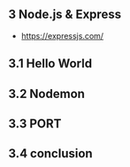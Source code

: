 ## 3 Node.js & Express

- <https://expressjs.com/>


## 3.1 Hello World


## 3.2 Nodemon


## 3.3 PORT


## 3.4 conclusion
